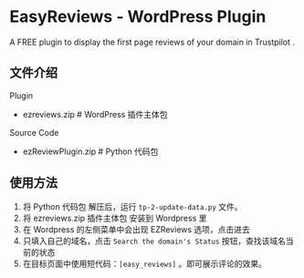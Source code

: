 # EasyReviews - WordPress Plugin
A FREE plugin to display the first page reviews of your domain in Trustpilot .

## 文件介绍
Plugin
- ezreviews.zip # WordPress 插件主体包

Source Code
- ezReviewPlugin.zip # Python 代码包

## 使用方法
1. 将 Python 代码包 解压后，运行 `tp-2-update-data.py` 文件。
2. 将 ezreviews.zip 插件主体包 安装到 Wordpress 里
3. 在 Wordpress 的左侧菜单中会出现 EZReviews 选项，点击进去
4. 只填入自己的域名，点击 `Search the domain's Status` 按钮，查找该域名当前的状态
5. 在目标页面中使用短代码：`[easy_reviews]` 。即可展示评论的效果。
